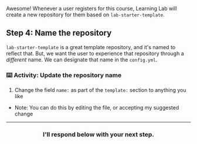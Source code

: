 Awesome! Whenever a user registers for this course, Learning Lab will create a new repository for them based on `lab-starter-template`.

## Step 4: Name the repository

`lab-starter-template` is a great template repository, and it's named to reflect that. But, we want the user to experience that repository through a _different_ name. We can designate that name in the `config.yml`.

### :keyboard: Activity: Update the repository name

1. Change the field `name:` as part of the `template:` section to anything you like
  - Note: You can do this by editing the file, or accepting my suggested change

<hr>
<h3 align="center">I'll respond below with your next step.</h3>

